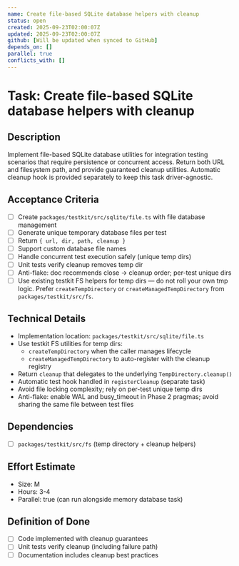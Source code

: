 ```yaml
---
name: Create file-based SQLite database helpers with cleanup
status: open
created: 2025-09-23T02:00:07Z
updated: 2025-09-23T02:00:07Z
github: [Will be updated when synced to GitHub]
depends_on: []
parallel: true
conflicts_with: []
---
```


# Task: Create file-based SQLite database helpers with cleanup

## Description

Implement file-based SQLite database utilities for integration testing scenarios
that require persistence or concurrent access. Return both URL and filesystem
path, and provide guaranteed cleanup utilities. Automatic cleanup hook is
provided separately to keep this task driver-agnostic.

## Acceptance Criteria

- [ ] Create `packages/testkit/src/sqlite/file.ts` with file database management
- [ ] Generate unique temporary database files per test
- [ ] Return `{ url, dir, path, cleanup }`
- [ ] Support custom database file names
- [ ] Handle concurrent test execution safely (unique temp dirs)
- [ ] Unit tests verify cleanup removes temp dir
- [ ] Anti-flake: doc recommends close → cleanup order; per-test unique dirs
- [ ] Use existing testkit FS helpers for temp dirs — do not roll your own tmp
      logic. Prefer `createTempDirectory` or `createManagedTempDirectory` from
      `packages/testkit/src/fs`.

## Technical Details

- Implementation location: `packages/testkit/src/sqlite/file.ts`
- Use testkit FS utilities for temp dirs:
  - `createTempDirectory` when the caller manages lifecycle
  - `createManagedTempDirectory` to auto-register with the cleanup registry
- Return `cleanup` that delegates to the underlying `TempDirectory.cleanup()`
- Automatic test hook handled in `registerCleanup` (separate task)
- Avoid file locking complexity; rely on per-test unique temp dirs
- Anti-flake: enable WAL and busy_timeout in Phase 2 pragmas; avoid sharing the
  same file between test files

## Dependencies

- [ ] `packages/testkit/src/fs` (temp directory + cleanup helpers)

## Effort Estimate

- Size: M
- Hours: 3-4
- Parallel: true (can run alongside memory database task)

## Definition of Done

- [ ] Code implemented with cleanup guarantees
- [ ] Unit tests verify cleanup (including failure path)
- [ ] Documentation includes cleanup best practices
